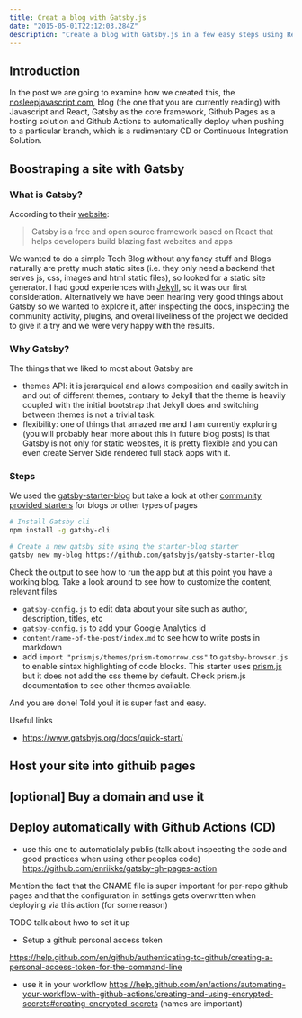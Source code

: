 ```yaml
---
title: Creat a blog with Gatsby.js
date: "2015-05-01T22:12:03.284Z"
description: "Create a blog with Gatsby.js in a few easy steps using React, Javascript, Github Pages and Github Actions"
---
```


## Introduction

In the post we are going to examine how we created this, the [nosleepjavascript.com](https://nosleepjavascript.com), blog
(the one that you are currently reading) with Javascript and React, Gatsby as the core framework,
Github Pages as a hosting solution and Github Actions to automatically deploy when pushing to a particular branch,
which is a rudimentary CD or Continuous Integration Solution.


## Boostraping a site with Gatsby

### What is Gatsby?

According to their [website](https://www.gatsbyjs.org/):

> Gatsby is a free and open source framework based on React that helps developers build blazing fast websites and apps

We wanted to do a simple Tech Blog without any fancy stuff and Blogs naturally
are pretty much static sites (i.e. they only need a backend that serves js, css, images and html static files),
so looked for a static site generator. I had good experiences with [Jekyll](https://jekyllrb.com/), so
it was our first consideration. Alternatively we have been hearing very good things about Gatsby so
we wanted to explore it, after inspecting the docs, inspecting the community activity, plugins,
and overal liveliness of the project we decided to give it a try and we were very happy with the results.

### Why Gatsby?

The things that we liked to most about Gatsby are
- themes API: it is jerarquical and allows composition and easily switch in and out of different themes, contrary to Jekyll that the theme is heavily coupled with the initial bootstrap that Jekyll does and switching between themes is not a trivial task.
- flexibility: one of things that amazed me and I am currently exploring (you will probably hear more about this in future blog posts) is that Gatsby is not only for static websites, it is pretty flexible and you can even create Server Side rendered full stack apps with it.


### Steps

We used the [gatsby-starter-blog](https://www.gatsbyjs.org/starters/gatsbyjs/gatsby-starter-blog/) but take
a look at other [community provided starters](https://www.gatsbyjs.org/starters/?v=2) for blogs or other types of pages

```sh
# Install Gatsby cli
npm install -g gatsby-cli

# Create a new gatsby site using the starter-blog starter
gatsby new my-blog https://github.com/gatsbyjs/gatsby-starter-blog

```

Check the output to see how to run the app but at this point you have a working blog.
Take a look around to see how to customize the content, relevant files
- `gatsby-config.js` to edit data about your site such as author, description, titles, etc
- `gatsby-config.js` to add your Google Analytics id
- `content/name-of-the-post/index.md` to see how to write posts in markdown
- add `import "prismjs/themes/prism-tomorrow.css"` to `gatsby-browser.js` to enable sintax highlighting of code blocks. This starter uses [prism.js](https://prismjs.com/) but it does not add the css theme by default. Check prism.js documentation to see other themes available.


And you are done! Told you! it is super fast and easy.



Useful links
- https://www.gatsbyjs.org/docs/quick-start/



## Host your site into githuib pages

## [optional] Buy a domain and use it



## Deploy automatically with Github Actions (CD)

- use this one to automaticlaly publis (talk about inspecting the code and good practices when using other peoples code)
https://github.com/enriikke/gatsby-gh-pages-action

Mention the fact that the CNAME file is super important for per-repo github pages and that the configuration in settings gets overwritten when deploying via this action (for some reason)

TODO talk about hwo to set it up

- Setup a github personal access token


https://help.github.com/en/github/authenticating-to-github/creating-a-personal-access-token-for-the-command-line
- use it in your workflow https://help.github.com/en/actions/automating-your-workflow-with-github-actions/creating-and-using-encrypted-secrets#creating-encrypted-secrets (names are important)
